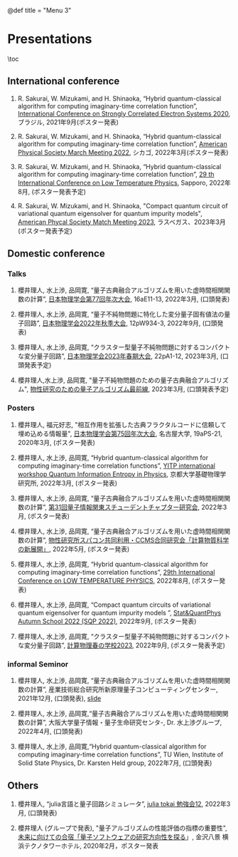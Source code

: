 @def title = "Menu 3"

# Presentations

\toc

## International conference

1. R. Sakurai, W. Mizukami, and H. Shinaoka, “Hybrid quantum-classical algorithm for computing imaginary-time correlation function”, [International Conference on Strongly Correlated Electron Systems 2020](https://eventos.galoa.com.br/sces-2020), ブラジル, 2021年9月(ポスター発表)  

2. R. Sakurai, W. Mizukami, and H. Shinaoka, “Hybrid quantum-classical algorithm for computing imaginary-time correlation function”, [American Physical Society March Meeting 2022](https://meetings.aps.org/Meeting/MAR22/Session/D08), シカゴ, 2022年3月(ポスター発表)

3. R. Sakurai, W. Mizukami, and H. Shinaoka, “Hybrid quantum-classical algorithm for computing imaginary-time correlation function”, [29 th International Conference on Low Temperature Physics](https://www.lt29.jp), Sapporo, 2022年8月, (ポスター発表予定)

4. R. Sakurai, W. Mizukami, and H. Shinaoka, "Compact quantum circuit of variational quantum eigensolver for quantum impurity models", [American Phycal Society Match Meeting 2023](https://march.aps.org), ラスベガス、2023年3月(ポスター発表予定)

## Domestic conference

### Talks

1. 櫻井理人, 水上渉, 品岡寛, “量子古典融合アルゴリズムを用いた虚時間相関関数の計算”, [日本物理学会第77回年次大会](https://onsite.gakkai-web.net/jps/jps_search/2022sp/index.html), 16aE11-13, 2022年3月, (口頭発表)

2. 櫻井理人, 水上渉, 品岡寛, “量子不純物問題に特化した変分量子固有値法の量子回路”, [日本物理学会2022年秋季大会](https://onsite.gakkai-web.net/jps/jps_search/2022au/data2/html/program01.html), 12pW934-3, 2022年9月, (口頭発表)


3. 櫻井理人, 水上渉, 品岡寛, “クラスター型量子不純物問題に対するコンパクトな変分量子回路”, [日本物理学会2023年春期大会](https://onsite.gakkai-web.net/jps/jps_search/2023sp/data/html/download.html), 22pA1-12, 2023年3月, (口頭発表予定)


4. 櫻井理人,水上渉, 品岡寛, "量子不純物問題のための量子古典融合アルゴリズム", [物性研究のための量子アルゴリズム最前線](https://qiqb.osaka-u.ac.jp/labs/ueda/fqacmp/), 2023年3月, (口頭発表予定)

### Posters

1. 櫻井理人, 福元好志, "相互作用を拡張した古典フラクタルコードに信頼して埋め込める情報量", [日本物理学会第75回年次大会](https://w4.gakkai-web.net/jps_search/2020sp/index.html), 名古屋大学, 19aPS-21, 2020年3月, (ポスター発表)

2. 櫻井理人, 水上渉, 品岡寛, “Hybrid quantum-classical algorithm for computing imaginary-time correlation functions”, [YITP international workshop Quantum Information Entropy in Physics](http://www2.yukawa.kyoto-u.ac.jp/~qiep2022/QIEP/index.php), 京都大学基礎物理学研究所, 2022年3月, (ポスター発表)

3. 櫻井理人, 水上渉, 品岡寛, “量子古典融合アルゴリズムを用いた虚時間相関関数の計算”, [第31回量子情報関東スチューデントチャプター研究会](https://quangaroo.web.fc2.com/meetings/31/meeting.html), 2022年3月, (ポスター発表)

4. 櫻井理人, 水上渉, 品岡寛, “量子古典融合アルゴリズムを用いた虚時間相関関数の計算”, [物性研究所スパコン共同利用・CCMS合同研究会「計算物質科学の新展開」](https://ccms.issp.u-tokyo.ac.jp/event/5105), 2022年5月, (ポスター発表)

5. 櫻井理人, 水上渉, 品岡寛, “Hybrid quantum-classical algorithm for computing imaginary-time correlation functions”, [29th International Conference on LOW TEMPERATURE PHYSICS](https://www.lt29.jp), 2022年8月, (ポスター発表) 

6. 櫻井理人, 水上渉, 品岡寛, “Compact quantum circuits of variational quantum eigensolver for quantum impurity models ”, [Stat&QuantPhys Autumn School 2022 (SQP 2022)](http://hatano-lab.iis.u-tokyo.ac.jp/manami/SQP2022/presentation.html), 2022年9月, (ポスター発表)
 

7. 櫻井理人, 水上渉, 品岡寛, “クラスター型量子不純物問題に対するコンパクトな変分量子回路”, [計算物理春の学校2023](https://hohno0223.github.io/comp_phys_spring_school2023/index.html), 2022年9月, (ポスター発表予定)
 


### informal Seminor
1. 櫻井理人, 水上渉, 品岡寛, “量子古典融合アルゴリズムを用いた虚時間相関関数の計算”, 産業技術総合研究所新原理量子コンピューティングセンター, 2021年12月, (口頭発表), [slide](https://sakurairihito.github.io/presentation_at_lab_20211221/)

2. 櫻井理人, 水上渉, 品岡寛,“量子古典融合アルゴリズムを用いた虚時間相関関数の計算”, 大阪大学量子情報・量子生命研究センタ-, Dr. 水上渉グループ, 2022年4月, (口頭発表)

3. 櫻井理人, 水上渉, 品岡寛,“Hybrid quantum-classical algorithm for computing imaginary-time correlation functions”, TU Wien, Institute of Solid State Physics, Dr. Karsten Held group, 2022年7月, (口頭発表) 

## Others 

1. 櫻井理人, “julia言語と量子回路シミュレータ”, [julia tokai 勉強会12](https://juliatokai.connpass.com/event/241113/), 2022年3月, (口頭発表)

2. 櫻井理人 (グループで発表), "量子アルゴリズムの性能評価の指標の重要性", [未来に向けての合宿「量子ソフトウェアの研究方向性を探る](https://www.jst.go.jp/stpp/q-leap/joho/pdf/qsw_camp0221.pdf)」, 金沢八景 横浜テクノタワーホテル, 2020年2月，ポスター発表
